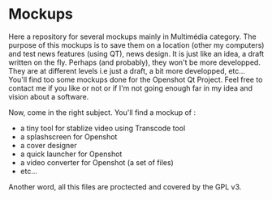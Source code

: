 # Mockups
Here a repository for several mockups mainly in Multimédia category.
The purpose of this mockups is to save them on a location (other my computers) and test news features (using QT), news design. It is just like an idea, a draft written on the fly.
Perhaps (and probably), they won't be more developped. They are at different levels i.e just a draft, a bit more developped, etc...
You'll find too some mockups done for the Openshot Qt Project.
Feel free to contact me if you like or not or if I'm not going enough far in my idea and  vision about a software.

Now, come in the right subject. You'll find a mockup of :
* a tiny tool for stablize video using Transcode tool
* a splashscreen for Openshot
* a cover designer
* a quick launcher for Openshot
* a video converter for Openshot (a set of files)
* etc...

Another word, all this files are proctected and covered by the GPL v3.
